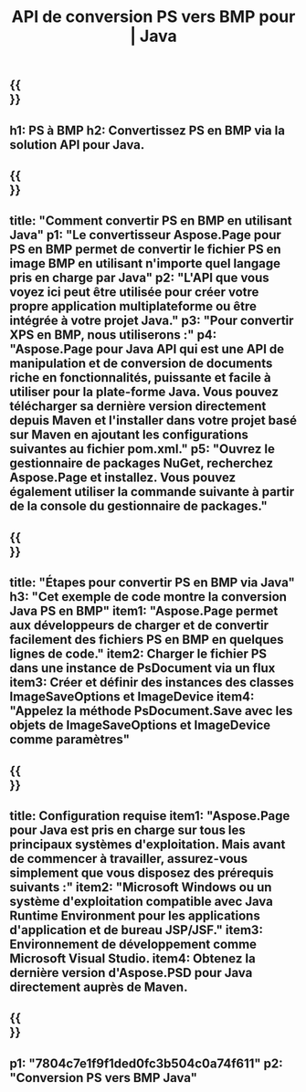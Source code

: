 ﻿---
translation: true
template: /_templates/_conversion-child-java.md
title: API de conversion PS vers BMP pour | Java
url: /java/conversion/ps-to-bmp/
description: Exemple de code de conversion Java pour le format PS en fichier BMP. Utilisez cet exemple de code pour convertir PS en BMP dans n'importe quelle application Java Web ou de bureau.
informat: PS
outformat: BMP
otherformats: XPS EPS
---

{{<section banner>}}
---
h1: PS à BMP
h2: Convertissez PS en BMP via la solution API pour Java.
---

{{<section overview>}}
---
title: "Comment convertir PS en BMP en utilisant Java"
p1: "Le convertisseur Aspose.Page pour PS en BMP permet de convertir le fichier PS en image BMP en utilisant n'importe quel langage pris en charge par Java"
p2: "L'API que vous voyez ici peut être utilisée pour créer votre propre application multiplateforme ou être intégrée à votre projet Java."
p3: "Pour convertir XPS en BMP, nous utiliserons :"
p4: "Aspose.Page pour Java API qui est une API de manipulation et de conversion de documents riche en fonctionnalités, puissante et facile à utiliser pour la plate-forme Java. Vous pouvez télécharger sa dernière version directement depuis Maven et l'installer dans votre projet basé sur Maven en ajoutant les configurations suivantes au fichier pom.xml."
p5: "Ouvrez le gestionnaire de packages NuGet, recherchez Aspose.Page et installez. Vous pouvez également utiliser la commande suivante à partir de la console du gestionnaire de packages."
---

{{<section feature1>}}
---
title: "Étapes pour convertir PS en BMP via Java"
h3: "Cet exemple de code montre la conversion Java PS en BMP"
item1: "Aspose.Page permet aux développeurs de charger et de convertir facilement des fichiers PS en BMP en quelques lignes de code."
item2: Charger le fichier PS dans une instance de PsDocument via un flux
item3: Créer et définir des instances des classes ImageSaveOptions et ImageDevice
item4: "Appelez la méthode PsDocument.Save avec les objets de ImageSaveOptions et ImageDevice comme paramètres"
---

{{<section feature2>}}
---
title: Configuration requise
item1: "Aspose.Page pour Java est pris en charge sur tous les principaux systèmes d'exploitation. Mais avant de commencer à travailler, assurez-vous simplement que vous disposez des prérequis suivants :"
item2: "Microsoft Windows ou un système d'exploitation compatible avec Java Runtime Environment pour les applications d'application et de bureau JSP/JSF."
item3: Environnement de développement comme Microsoft Visual Studio.
item4: Obtenez la dernière version d'Aspose.PSD pour Java directement auprès de Maven.
---

{{<section gist>}}
---
p1: "7804c7e1f9f1ded0fc3b504c0a74f611"
p2: "Conversion PS vers BMP Java"
---
